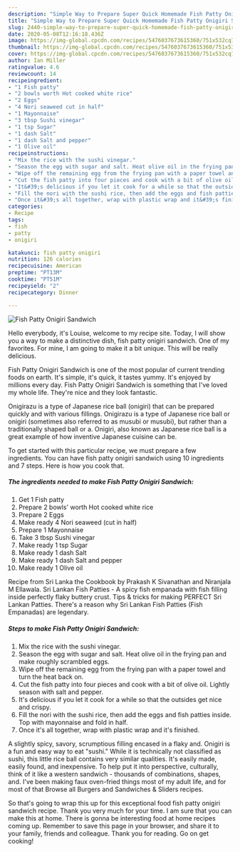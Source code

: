 ```yaml
---
description: "Simple Way to Prepare Super Quick Homemade Fish Patty Onigiri Sandwich"
title: "Simple Way to Prepare Super Quick Homemade Fish Patty Onigiri Sandwich"
slug: 2440-simple-way-to-prepare-super-quick-homemade-fish-patty-onigiri-sandwich
date: 2020-05-08T12:16:18.436Z
image: https://img-global.cpcdn.com/recipes/5476037673615360/751x532cq70/fish-patty-onigiri-sandwich-recipe-main-photo.jpg
thumbnail: https://img-global.cpcdn.com/recipes/5476037673615360/751x532cq70/fish-patty-onigiri-sandwich-recipe-main-photo.jpg
cover: https://img-global.cpcdn.com/recipes/5476037673615360/751x532cq70/fish-patty-onigiri-sandwich-recipe-main-photo.jpg
author: Ian Miller
ratingvalue: 4.6
reviewcount: 14
recipeingredient:
- "1 Fish patty"
- "2 bowls worth Hot cooked white rice"
- "2 Eggs"
- "4 Nori seaweed cut in half"
- "1 Mayonnaise"
- "3 tbsp Sushi vinegar"
- "1 tsp Sugar"
- "1 dash Salt"
- "1 dash Salt and pepper"
- "1 Olive oil"
recipeinstructions:
- "Mix the rice with the sushi vinegar."
- "Season the egg with sugar and salt. Heat olive oil in the frying pan and make roughly scrambled eggs."
- "Wipe off the remaining egg from the frying pan with a paper towel and turn the heat back on."
- "Cut the fish patty into four pieces and cook with a bit of olive oil. Lightly season with salt and pepper."
- "It&#39;s delicious if you let it cook for a while so that the outsides get nice and crispy."
- "Fill the nori with the sushi rice, then add the eggs and fish patties inside. Top with mayonnaise and fold in half."
- "Once it&#39;s all together, wrap with plastic wrap and it&#39;s finished."
categories:
- Recipe
tags:
- fish
- patty
- onigiri

katakunci: fish patty onigiri 
nutrition: 126 calories
recipecuisine: American
preptime: "PT13M"
cooktime: "PT51M"
recipeyield: "2"
recipecategory: Dinner

---
```



![Fish Patty Onigiri Sandwich](https://img-global.cpcdn.com/recipes/5476037673615360/751x532cq70/fish-patty-onigiri-sandwich-recipe-main-photo.jpg)

Hello everybody, it's Louise, welcome to my recipe site. Today, I will show you a way to make a distinctive dish, fish patty onigiri sandwich. One of my favorites. For mine, I am going to make it a bit unique. This will be really delicious.

Fish Patty Onigiri Sandwich is one of the most popular of current trending foods on earth. It's simple, it's quick, it tastes yummy. It's enjoyed by millions every day. Fish Patty Onigiri Sandwich is something that I've loved my whole life. They're nice and they look fantastic.

Onigirazu is a type of Japanese rice ball (onigiri) that can be prepared quickly and with various fillings. Onigirazu is a type of Japanese rice ball or onigiri (sometimes also referred to as musubi or musubi), but rather than a traditionally shaped ball or a. Onigiri, also known as Japanese rice ball is a great example of how inventive Japanese cuisine can be.


To get started with this particular recipe, we must prepare a few ingredients. You can have fish patty onigiri sandwich using 10 ingredients and 7 steps. Here is how you cook that.

<!--inarticleads1-->

##### The ingredients needed to make Fish Patty Onigiri Sandwich:

1. Get 1 Fish patty
1. Prepare 2 bowls&#39; worth Hot cooked white rice
1. Prepare 2 Eggs
1. Make ready 4 Nori seaweed (cut in half)
1. Prepare 1 Mayonnaise
1. Take 3 tbsp Sushi vinegar
1. Make ready 1 tsp Sugar
1. Make ready 1 dash Salt
1. Make ready 1 dash Salt and pepper
1. Make ready 1 Olive oil


Recipe from Sri Lanka the Cookbook by Prakash K Sivanathan and Niranjala M Ellawala. Sri Lankan Fish Patties - A spicy fish empanada with fish filling inside perfectly flaky buttery crust. Tips &amp; tricks for making PERFECT Sri Lankan Patties. There&#39;s a reason why Sri Lankan Fish Patties (Fish Empanadas) are legendary. 

<!--inarticleads2-->

##### Steps to make Fish Patty Onigiri Sandwich:

1. Mix the rice with the sushi vinegar.
1. Season the egg with sugar and salt. Heat olive oil in the frying pan and make roughly scrambled eggs.
1. Wipe off the remaining egg from the frying pan with a paper towel and turn the heat back on.
1. Cut the fish patty into four pieces and cook with a bit of olive oil. Lightly season with salt and pepper.
1. It&#39;s delicious if you let it cook for a while so that the outsides get nice and crispy.
1. Fill the nori with the sushi rice, then add the eggs and fish patties inside. Top with mayonnaise and fold in half.
1. Once it&#39;s all together, wrap with plastic wrap and it&#39;s finished.


A slightly spicy, savory, scrumptious filling encased in a flaky and. Onigiri is a fun and easy way to eat &#34;sushi.&#34; While it is technically not classified as sushi, this little rice ball contains very similar qualities. It&#39;s easily made, easily found, and inexpensive. To help put it into perspective, culturally, think of it like a western sandwich - thousands of combinations, shapes, and. I&#39;ve been making faux oven-fried things most of my adult life, and for most of that Browse all Burgers and Sandwiches &amp; Sliders recipes. 

So that's going to wrap this up for this exceptional food fish patty onigiri sandwich recipe. Thank you very much for your time. I am sure that you can make this at home. There is gonna be interesting food at home recipes coming up. Remember to save this page in your browser, and share it to your family, friends and colleague. Thank you for reading. Go on get cooking!
